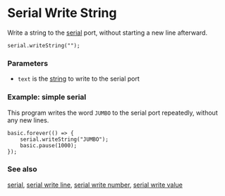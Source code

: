 # Serial Write String

Write a string to the [serial](/device/serial) port,
without starting a new line afterward.

```sig
serial.writeString("");
```

### Parameters

* `text` is the [string](/types/string) to write to the serial port

### Example: simple serial

This program writes the word `JUMBO` to the serial port repeatedly,
without any new lines.

```blocks
basic.forever(() => {
    serial.writeString("JUMBO");
    basic.pause(1000);
});
```

### See also

[serial](/device/serial),
[serial write line](/reference/serial/write-line),
[serial write number](/reference/serial/write-number),
[serial write value](/reference/serial/write-value)
